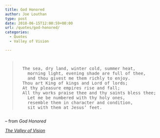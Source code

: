 ```yaml
---
title: God Honored
author: Joe Louthan
type: post
date: 2018-06-15T12:00:59+00:00
url: /quotes/god-honored/
categories:
  - Quotes
  - Valley of Vision

---
```

<pre><blockquote>
  The sea, dry land, winter cold, summer heat,
    morning light, evening shade are full of thee,
    and thou givest me them richly to enjoy.
  Thou art King of kings and Lord of lords;
  At thy pleasure empires rise and fall;
  All thy works praise thee and thy saints bless thee;
    Let me be numbered with thy holy ones,
    resemble them in character and condition,
    sit with them at Jesus’ feet.
</blockquote></pre>

&#8211; from _God Honored_
  
_<a href="https://www.amazon.com/dp/0851512283/ref=as_li_ss_til?tag=iamlipr-20&camp=0&creative=0&linkCode=as4&creativeASIN=0851512283&adid=0RV78G8G3F5B85VRF6EN&" target="_blank" rel="noopener">The Valley of Vision</a>_